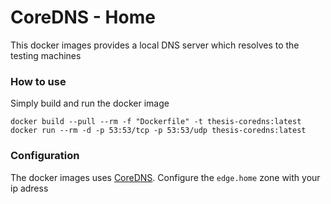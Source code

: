 # CoreDNS - Home
This docker images provides a local DNS server which resolves to the testing machines

### How to use
Simply build and run the docker image
```
docker build --pull --rm -f "Dockerfile" -t thesis-coredns:latest
docker run --rm -d -p 53:53/tcp -p 53:53/udp thesis-coredns:latest
```

### Configuration
The docker images uses [CoreDNS](https://coredns.io/). Configure the `edge.home` zone with your ip adress